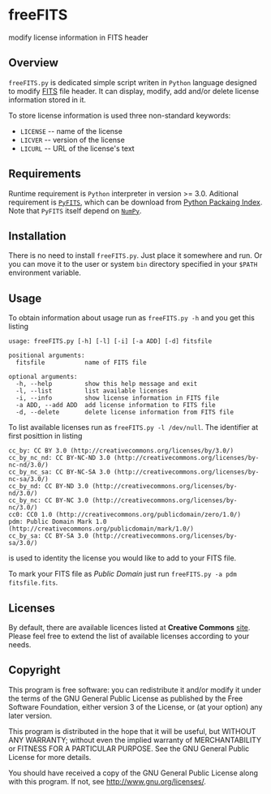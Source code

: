 freeFITS
========

modify license information in FITS header


Overview
--------
`freeFITS.py` is dedicated simple script writen in `Python` language designed to modify [FITS](http://en.wikipedia.org/wiki/FITS) file header. It can display, modify, add and/or delete license information stored in it.

To store license information is used three non-standard keywords:

* `LICENSE` -- name of the license
* `LICVER` -- version of the license
* `LICURL` -- URL of the license's text


Requirements
------------
Runtime requirement is `Python` interpreter in version >= 3.0. Aditional requirement is [`PyFITS`](http://www.stsci.edu/institute/software_hardware/pyfits), which can be download from [Python Packaing Index](http://pypi.python.org/pypi/pyfits). Note that `PyFITS` itself depend on [`NumPy`](http://www.numpy.org/).



Installation
------------
There is no need to install `freeFITS.py`. Just place it somewhere and run. Or you can move it to the user or system `bin` directory specified in your `$PATH` environment variable.


Usage
-----
To obtain information about usage run as `freeFITS.py -h` and you get this listing

    usage: freeFITS.py [-h] [-l] [-i] [-a ADD] [-d] fitsfile

    positional arguments:
      fitsfile           name of FITS file

    optional arguments:
      -h, --help         show this help message and exit
      -l, --list         list available licenses
      -i, --info         show license information in FITS file
      -a ADD, --add ADD  add license information to FITS file
      -d, --delete       delete license information from FITS file

To list available licenses run as `freeFITS.py -l /dev/null`. The identifier at first posittion in listing

    cc_by: CC BY 3.0 (http://creativecommons.org/licenses/by/3.0/)
    cc_by_nc_nd: CC BY-NC-ND 3.0 (http://creativecommons.org/licenses/by-nc-nd/3.0/)
    cc_by_nc_sa: CC BY-NC-SA 3.0 (http://creativecommons.org/licenses/by-nc-sa/3.0/)
    cc_by_nd: CC BY-ND 3.0 (http://creativecommons.org/licenses/by-nd/3.0/)
    cc_by_nc: CC BY-NC 3.0 (http://creativecommons.org/licenses/by-nc/3.0/)
    cc0: CC0 1.0 (http://creativecommons.org/publicdomain/zero/1.0/)
    pdm: Public Domain Mark 1.0 (http://creativecommons.org/publicdomain/mark/1.0/)
    cc_by_sa: CC BY-SA 3.0 (http://creativecommons.org/licenses/by-sa/3.0/)

is used to identity the license you would like to add to your FITS file.

To mark your FITS file as *Public Domain* just run `freeFITS.py -a pdm fitsfile.fits`.


Licenses
--------
By default, there are available licences listed at **Creative Commons** [site](http://creativecommons.org/licenses/). Please feel free to extend the list of available licenses according to your needs.


Copyright
---------
This program is free software: you can redistribute it and/or modify
it under the terms of the GNU General Public License as published by
the Free Software Foundation, either version 3 of the License, or
(at your option) any later version.

This program is distributed in the hope that it will be useful,
but WITHOUT ANY WARRANTY; without even the implied warranty of
MERCHANTABILITY or FITNESS FOR A PARTICULAR PURPOSE.  See the
GNU General Public License for more details.

You should have received a copy of the GNU General Public License
along with this program.  If not, see <http://www.gnu.org/licenses/>.
